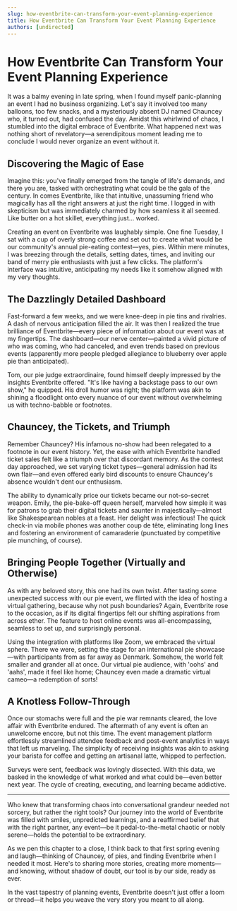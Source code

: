 ```yaml
---
slug: how-eventbrite-can-transform-your-event-planning-experience
title: How Eventbrite Can Transform Your Event Planning Experience
authors: [undirected]
---
```


# How Eventbrite Can Transform Your Event Planning Experience

It was a balmy evening in late spring, when I found myself panic-planning an event I had no business organizing. Let's say it involved too many balloons, too few snacks, and a mysteriously absent DJ named Chauncey who, it turned out, had confused the day. Amidst this whirlwind of chaos, I stumbled into the digital embrace of Eventbrite. What happened next was nothing short of revelatory—a serendipitous moment leading me to conclude I would never organize an event without it.

## Discovering the Magic of Ease

Imagine this: you've finally emerged from the tangle of life's demands, and there you are, tasked with orchestrating what could be the gala of the century. In comes Eventbrite, like that intuitive, unassuming friend who magically has all the right answers at just the right time. I logged in with skepticism but was immediately charmed by how seamless it all seemed. Like butter on a hot skillet, everything just... worked.

Creating an event on Eventbrite was laughably simple. One fine Tuesday, I sat with a cup of overly strong coffee and set out to create what would be our community's annual pie-eating contest—yes, pies. Within mere minutes, I was breezing through the details, setting dates, times, and inviting our band of merry pie enthusiasts with just a few clicks. The platform's interface was intuitive, anticipating my needs like it somehow aligned with my very thoughts.

## The Dazzlingly Detailed Dashboard

Fast-forward a few weeks, and we were knee-deep in pie tins and rivalries. A dash of nervous anticipation filled the air. It was then I realized the true brilliance of Eventbrite—every piece of information about our event was at my fingertips. The dashboard—our nerve center—painted a vivid picture of who was coming, who had canceled, and even trends based on previous events (apparently more people pledged allegiance to blueberry over apple pie than anticipated).

Tom, our pie judge extraordinaire, found himself deeply impressed by the insights Eventbrite offered. "It's like having a backstage pass to our own show," he quipped. His droll humor was right; the platform was akin to shining a floodlight onto every nuance of our event without overwhelming us with techno-babble or footnotes.

## Chauncey, the Tickets, and Triumph

Remember Chauncey? His infamous no-show had been relegated to a footnote in our event history. Yet, the ease with which Eventbrite handled ticket sales felt like a triumph over that discordant memory. As the contest day approached, we set varying ticket types—general admission had its own flair—and even offered early bird discounts to ensure Chauncey's absence wouldn't dent our enthusiasm.

The ability to dynamically price our tickets became our not-so-secret weapon. Emily, the pie-bake-off queen herself, marveled how simple it was for patrons to grab their digital tickets and saunter in majestically—almost like Shakespearean nobles at a feast. Her delight was infectious! The quick check-in via mobile phones was another coup de tête, eliminating long lines and fostering an environment of camaraderie (punctuated by competitive pie munching, of course).

## Bringing People Together (Virtually and Otherwise)

As with any beloved story, this one had its own twist. After tasting some unexpected success with our pie event, we flirted with the idea of hosting a virtual gathering, because why not push boundaries? Again, Eventbrite rose to the occasion, as if its digital fingertips felt our shifting aspirations from across ether. The feature to host online events was all-encompassing, seamless to set up, and surprisingly personal.

Using the integration with platforms like Zoom, we embraced the virtual sphere. There we were, setting the stage for an international pie showcase—with participants from as far away as Denmark. Somehow, the world felt smaller and grander all at once. Our virtual pie audience, with 'oohs' and 'aahs', made it feel like home; Chauncey even made a dramatic virtual cameo—a redemption of sorts!

## A Knotless Follow-Through

Once our stomachs were full and the pie war remnants cleared, the love affair with Eventbrite endured. The aftermath of any event is often an unwelcome encore, but not this time. The event management platform effortlessly streamlined attendee feedback and post-event analytics in ways that left us marveling. The simplicity of receiving insights was akin to asking your barista for coffee and getting an artisanal latte, whipped to perfection.

Surveys were sent, feedback was lovingly dissected. With this data, we basked in the knowledge of what worked and what could be—even better next year. The cycle of creating, executing, and learning became addictive.

---

Who knew that transforming chaos into conversational grandeur needed not sorcery, but rather the right tools? Our journey into the world of Eventbrite was filled with smiles, unpredicted learnings, and a reaffirmed belief that with the right partner, any event—be it pedal-to-the-metal chaotic or nobly serene—holds the potential to be extraordinary.

As we pen this chapter to a close, I think back to that first spring evening and laugh—thinking of Chauncey, of pies, and finding Eventbrite when I needed it most. Here's to sharing more stories, creating more moments—and knowing, without shadow of doubt, our tool is by our side, ready as ever.

In the vast tapestry of planning events, Eventbrite doesn't just offer a loom or thread—it helps you weave the very story you meant to all along.